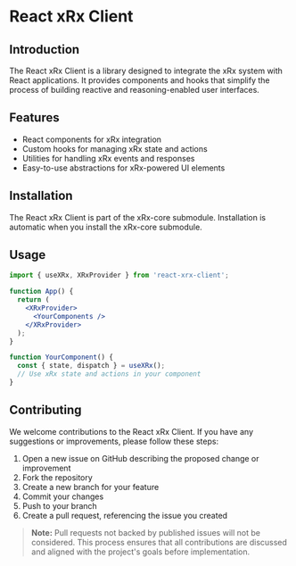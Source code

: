 # React xRx Client

## Introduction

The React xRx Client is a library designed to integrate the xRx system with React applications. It provides components and hooks that simplify the process of building reactive and reasoning-enabled user interfaces.

## Features

- React components for xRx integration
- Custom hooks for managing xRx state and actions
- Utilities for handling xRx events and responses
- Easy-to-use abstractions for xRx-powered UI elements

## Installation

The React xRx Client is part of the xRx-core submodule. Installation is automatic when you install the xRx-core submodule.

## Usage

```jsx
import { useXRx, XRxProvider } from 'react-xrx-client';

function App() {
  return (
    <XRxProvider>
      <YourComponents />
    </XRxProvider>
  );
}

function YourComponent() {
  const { state, dispatch } = useXRx();
  // Use xRx state and actions in your component
}
```

## Contributing

We welcome contributions to the React xRx Client. If you have any suggestions or improvements, please follow these steps:

1. Open a new issue on GitHub describing the proposed change or improvement
2. Fork the repository
3. Create a new branch for your feature
4. Commit your changes
5. Push to your branch
6. Create a pull request, referencing the issue you created

> **Note:** Pull requests not backed by published issues will not be considered. This process ensures that all contributions are discussed and aligned with the project's goals before implementation.